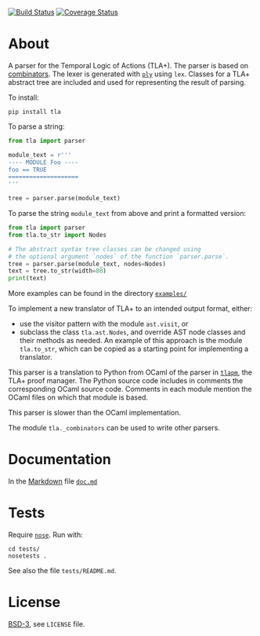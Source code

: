 [![Build Status][build_img]][travis]
[![Coverage Status][coverage]][coveralls]


About
=====

A parser for the Temporal Logic of Actions (TLA+). The parser is based on
[combinators](https://en.wikipedia.org/wiki/Parser_combinator).
The lexer is generated with [`ply`](https://pypi.org/project/ply)
using `lex`. Classes for a TLA+ abstract tree are included and used for
representing the result of parsing.

To install:

```
pip install tla
```

To parse a string:

```python
from tla import parser

module_text = r'''
---- MODULE Foo ----
foo == TRUE
====================
'''

tree = parser.parse(module_text)
```


To parse the string `module_text` from above and print a formatted version:

```python
from tla import parser
from tla.to_str import Nodes

# The abstract syntax tree classes can be changed using
# the optional argument `nodes` of the function `parser.parse`.
tree = parser.parse(module_text, nodes=Nodes)
text = tree.to_str(width=80)
print(text)
```

More examples can be found in the directory [`examples/`](
    https://github.com/johnyf/tla/blob/master/examples/)

To implement a new translator of TLA+ to an intended output format, either:
- use the visitor pattern with the module `ast.visit`, or
- subclass the class `tla.ast.Nodes`, and override AST node classes
  and their methods as needed. An example of this approach is the module
  `tla.to_str`, which can be copied as a starting point for implementing
  a translator.


This parser is a translation to Python from OCaml of the parser in
[`tlapm`](https://github.com/tlaplus/tlapm/), the TLA+ proof manager.
The Python source code includes in comments the corresponding OCaml source code.
Comments in each module mention the OCaml files on which that module is based.

This parser is slower than the OCaml implementation.

The module `tla._combinators` can be used to write other parsers.


Documentation
=============

In the [Markdown](https://en.wikipedia.org/wiki/Markdown) file
[`doc.md`](https://github.com/johnyf/tla/blob/master/doc.md)


Tests
=====

Require [`nose`](https://pypi.python.org/pypi/nose). Run with:

```shell
cd tests/
nosetests .
```

See also the file `tests/README.md`.


License
=======
[BSD-3](http://opensource.org/licenses/BSD-3-Clause), see `LICENSE` file.


[build_img]: https://travis-ci.org/johnyf/tla.svg?branch=master
[travis]: https://travis-ci.org/johnyf/tla
[coverage]: https://coveralls.io/repos/johnyf/tla/badge.svg?branch=master
[coveralls]: https://coveralls.io/r/johnyf/tla?branch=master
